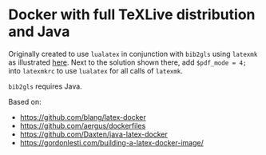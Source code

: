 # Docker with full TeXLive distribution and Java

Originally created to use `lualatex` in conjunction with `bib2gls` using `latexmk` as illustrated [here](https://tex.stackexchange.com/a/401979/120853).
Next to the solution shown there, add `$pdf_mode = 4;` into `latexmkrc` to use `lualatex` for all calls of `latexmk`.

`bib2gls` requires Java.

Based on:
  - https://github.com/blang/latex-docker
  - https://github.com/aergus/dockerfiles
  - https://github.com/Daxten/java-latex-docker
  - https://gordonlesti.com/building-a-latex-docker-image/
